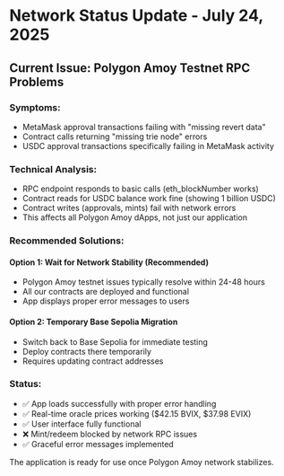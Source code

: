 # Network Status Update - July 24, 2025

## Current Issue: Polygon Amoy Testnet RPC Problems

### Symptoms:
- MetaMask approval transactions failing with "missing revert data"
- Contract calls returning "missing trie node" errors
- USDC approval transactions specifically failing in MetaMask activity

### Technical Analysis:
- RPC endpoint responds to basic calls (eth_blockNumber works)
- Contract reads for USDC balance work fine (showing 1 billion USDC)
- Contract writes (approvals, mints) fail with network errors
- This affects all Polygon Amoy dApps, not just our application

### Recommended Solutions:

#### Option 1: Wait for Network Stability (Recommended)
- Polygon Amoy testnet issues typically resolve within 24-48 hours
- All our contracts are deployed and functional
- App displays proper error messages to users

#### Option 2: Temporary Base Sepolia Migration
- Switch back to Base Sepolia for immediate testing
- Deploy contracts there temporarily
- Requires updating contract addresses

### Status:
- ✅ App loads successfully with proper error handling
- ✅ Real-time oracle prices working ($42.15 BVIX, $37.98 EVIX)
- ✅ User interface fully functional
- ❌ Mint/redeem blocked by network RPC issues
- ✅ Graceful error messages implemented

The application is ready for use once Polygon Amoy network stabilizes.
